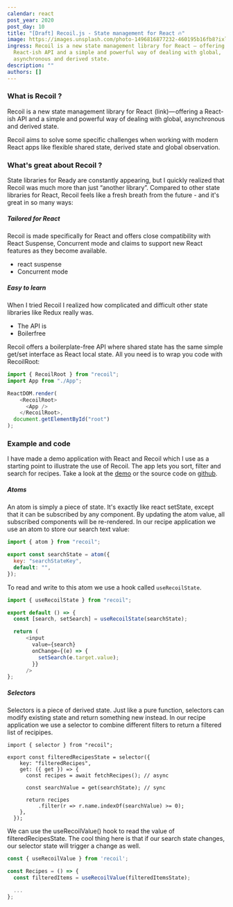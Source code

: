 ```yaml
---
calendar: react
post_year: 2020
post_day: 10
title: "[Draft] Recoil.js - State management for React 🔥"
image: https://images.unsplash.com/photo-1496816877232-460195b16fb8?ixlib=rb-1.2.1&ixid=MXwxMjA3fDB8MHxwaG90by1wYWdlfHx8fGVufDB8fHw%3D&auto=format&fit=crop&w=1554&q=80
ingress: Recoil is a new state management library for React — offering a
  React-ish API and a simple and powerful way of dealing with global,
  asynchronous and derived state.
description: ""
authors: []
---
```

### What is Recoil ?

Recoil is a new state management library for React  (link)— offering a React-ish API and a simple and powerful way of dealing with global, asynchronous and derived state.

Recoil aims to solve some specific challenges when working with modern React apps like flexible shared state, derived state and global observation.

### What's great about Recoil ?

State libraries for Ready are constantly appearing, but I quickly realized that Recoil was much more than just “another library”. Compared to other state libraries for React, Recoil feels like a fresh breath from the future - and it's great in so many ways:

##### Tailored for React

Recoil is made specifically for React and offers close compatibility with React Suspense, Concurrent mode and claims to support new React features as they become available.

* react suspense
* Concurrent mode

##### Easy to learn

When I tried Recoil I realized how complicated and difficult other state libraries like Redux really was. 

* The API is 
* Boilerfree

Recoil offers a boilerplate-free API where shared state has the same simple get/set interface as React local state. All you need is to wrap you code with RecoilRoot:

```js
import { RecoilRoot } from "recoil";
import App from "./App";

ReactDOM.render(
    <RecoilRoot>
      <App />
    </RecoilRoot>,
  document.getElementById("root")
);
```

### Example and code

I have made a demo application with React and Recoil which I use as a starting point to illustrate the use of Recoil. The app lets you sort, filter and search for recipes. Take a look at the [demo](https://emilmork.github.io/recoil-foodtalk-demo/) or the source code on [github](https://github.com/emilmork/recoil-foodtalk-demo).

##### Atoms

An atom is simply a piece of state. It's exactly like react setState, except that it can be subscribed by any component. By updating the atom value, all subscribed components will be re-rendered. In our recipe application we use an atom to store our search text value:

```js
import { atom } from "recoil";

export const searchState = atom({
  key: "searchStateKey",
  default: "",
});
```

To read and write to this atom we use a hook called `useRecoilState`.

```js
import { useRecoilState } from "recoil";

export default () => {
  const [search, setSearch] = useRecoilState(searchState);

  return (
      <input
        value={search}
        onChange={(e) => {
          setSearch(e.target.value);
        }}
      />
};
```



##### Selectors

Selectors is a piece of derived state. Just like a pure function, selectors can modify existing state and return something new instead. In our recipe application we use a selector to combine different filters to return a filtered list of recipipes.

```
import { selector } from "recoil";

export const filteredRecipesState = selector({
    key: "filteredRecipes",
    get: ({ get }) => {
      const recipes = await fetchRecipes(); // async
    
      const searchValue = get(searchState); // sync
  
      return recipes
          .filter(r => r.name.indexOf(searchValue) >= 0);
    },
  });
```

We can use the useRecoilValue() hook to read the value of filteredRecipesState.
The cool thing here is that if our search state changes, our selector state will trigger a change as well. 

```js
const { useRecoilValue } from 'recoil';

const Recipes = () => {
  const filteredItems = useRecoilValue(filteredItemsState);

  ...
};

```